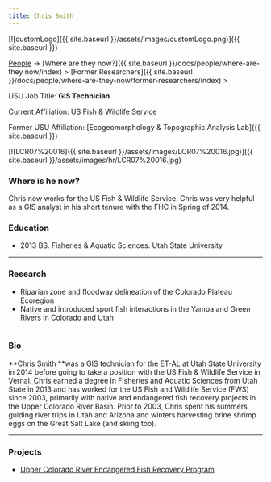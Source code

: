 ```yaml
---
title: Chris Smith
---
```


[![customLogo]({{ site.baseurl }}/assets/images/customLogo.png)]({{ site.baseurl }})

[People]({{site.baseurl}}/docs/people/index) -> [Where are they now?]({{ site.baseurl }}/docs/people/where-are-they now/index) > [Former Researchers]({{ site.baseurl }}/docs/people/where-are-they-now/former-researchers/index) >

USU Job Title: **GIS Technician**

Current Affiliation: [US Fish & Wildlife Service](http://www.fws.gov/vernalfishandwildlife/)

Former USU Affiliation: [Ecogeomorphology & Topographic Analysis Lab]({{ site.baseurl }})



[![LCR07%20016]({{ site.baseurl }}/assets/images/LCR07%20016.jpg)]({{ site.baseurl }}/assets/images/hr/LCR07%20016.jpg)

### Where is he now?

Chris now works for the US Fish & Wildlife Service. Chris was very helpful as a GIS analyst in his short tenure with the FHC in Spring of 2014.

### Education

- 2013 BS. Fisheries & Aquatic Sciences. Utah State University

------

### Research

- Riparian zone and floodway delineation of the Colorado Plateau Ecoregion
- Native and introduced sport fish interactions in the Yampa and Green Rivers in Colorado and Utah

------

### Bio

**Chris Smith **was a GIS technician for the ET-AL at Utah State University in 2014 before going to take a position with the US Fish & Wildlife Service in Vernal. Chris earned a degree in Fisheries and Aquatic Sciences from Utah State in 2013 and has worked for the US Fish and Wildlife Service (FWS) since 2003, primarily with native and endangered fish recovery projects in the Upper Colorado River Basin. Prior to 2003, Chris spent his summers guiding river trips in Utah and Arizona and winters harvesting brine shrimp eggs on the Great Salt Lake (and skiing too).

------

### Projects

- [Upper Colorado River Endangered Fish Recovery Program](http://www.coloradoriverrecovery.org/)